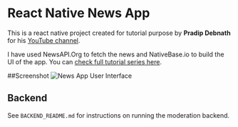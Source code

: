 # React Native News App

This is a react native project created for tutorial purpose by **Pradip Debnath** for his [YouTube channel](https://www.youtube.com/user/itzpradip).

I have used NewsAPI.Org to fetch the news and NativeBase.io to build the UI of the app. You can [check full tutorial series here](https://www.youtube.com/playlist?list=PLQWFhX-gwJbl5sIXMZvdvGYCcZbUevE88).

##Screenshot
![News App User Interface](https://www.pradipdebnath.com/wp-content/uploads/2019/08/rn-newsApp-ui.png)
## Backend
See `BACKEND_README.md` for instructions on running the moderation backend.
